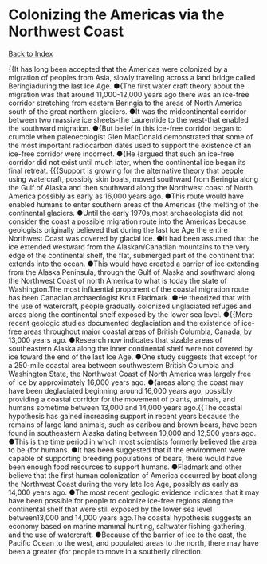 # Colonizing the Americas via the Northwest Coast
[Back to Index](https://github.com/windows10010/tpoExtractor/blog/master/README.md)

{{It has long been accepted that the Americas were colonized by a migration of peoples from Asia, slowly traveling across a land bridge called Beringiaduring the last Ice Age. ●{The first water craft theory about the migration was that around 11,000-12,000 years ago 
there was an ice-free corridor stretching from eastern Beringia to the areas of North America south of the great northern glaciers. ●It was the midcontinental corridor between two
massive ice sheets-the Laurentide to the west-that enabled the southward migration. ●{But belief in this ice-free corridor began to crumble when paleoecologist Glen MacDonald 
demonstrated that some of the most important radiocarbon dates used to support the existence of an ice-free corridor were incorrect. ●{He {argued that such an ice-free 
corridor did not exist until much later, when the continental ice began its final retreat. {{{Support is growing for the alternative theory that people using watercraft, possibly skin boats, moved southward from Beringia along the Gulf of Alaska and then southward along the Northwest coast of North America possibly as early as 16,000 years ago. ●This route would have enabled humans to enter southern areas of the Americas {the melting of the continental glaciers. ●Until the early 1970s,most archaeologists did not consider the coast a possible migration route into the Americas because geologists originally believed that during the last Ice Age the entire Northwest Coast was covered by glacial ice. ●It had been assumed that the ice extended westward from the Alaskan/Canadian mountains to the very edge of the continental shelf, the flat, submerged part of the continent that extends into the ocean. ●This would have created a barrier of ice extending from the Alaska Peninsula, through the Gulf of Alaska and southward along the Northwest Coast of north America to what is today the state of Washington.The most influential proponent of the coastal migration route has been Canadian archaeologist Knut Fladmark. ●He theorized that with the use of watercraft, people gradually colonized unglaciated refuges and areas along the continental shelf exposed by the lower sea level. ●{{More recent geologic studies documented deglaciation and the existence of ice-free areas throughout major coastal areas of British Columbia, Canada, by 13,000 years ago. ●Research now indicates that sizable areas of southeastern Alaska along the inner continental shelf were not covered by ice toward the end of the last Ice Age. ●One study suggests that except for a 250-mile coastal area between southwestern British Columbia and Washington State, the Northwest Coast of North America was largely free of ice by approximately 16,000 years ago. ●{areas along the coast may have been deglaciated beginning around 16,000 years ago, possibly providing a coastal corridor for the movement of plants, animals, and humans sometime between 13,000 and 14,000 years ago.{{The coastal hypothesis has gained increasing support in recent years because the remains of large land animals, such as caribou and brown bears, have been found in southeastern Alaska dating between 10,000 and 12,500 years ago. ●This is the time period in which most scientists formerly believed the area to be {for humans. ●It has been suggested that if the environment were capable of supporting breeding populations of bears, there would have been enough food resources to support humans. ●Fladmark and other believe that the first human colonization of America occurred by boat along the Northwest Coast during the very late Ice Age, possibly as early as 14,000 years ago. ●The most recent geologic evidence indicates that it may have been possible for people to colonize ice-free regions along the continental shelf that were still exposed by the lower sea level between13,000 and 14,000 years ago.The coastal hypothesis suggests an economy based on marine mammal hunting, saltwater fishing gathering, and the use of watercraft. ●Because of the barrier of ice to the east, the Pacific Ocean to the west, and populated areas to the north, there may have been a greater {for people to move in a southerly direction.